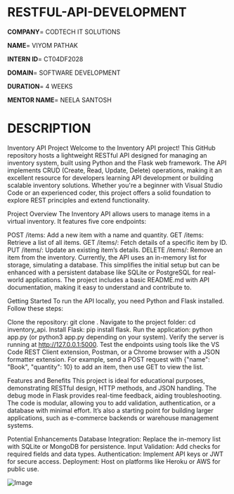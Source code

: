 # RESTFUL-API-DEVELOPMENT

**COMPANY**= CODTECH IT SOLUTIONS

**NAME**= VIYOM PATHAK

**INTERN ID**= CT04DF2028

**DOMAIN**= SOFTWARE DEVELOPMENT

**DURATION**= 4 WEEKS

**MENTOR NAME**= NEELA SANTOSH  

# DESCRIPTION 

Inventory API Project
Welcome to the Inventory API project! This GitHub repository hosts a lightweight RESTful API designed for managing an inventory system, built using Python and the Flask web framework. The API implements CRUD (Create, Read, Update, Delete) operations, making it an excellent resource for developers learning API development or building scalable inventory solutions. Whether you're a beginner with Visual Studio Code or an experienced coder, this project offers a solid foundation to explore REST principles and extend functionality.

Project Overview
The Inventory API allows users to manage items in a virtual inventory. It features five core endpoints:

POST /items: Add a new item with a name and quantity.
GET /items: Retrieve a list of all items.
GET /items/<id>: Fetch details of a specific item by ID.
PUT /items/<id>: Update an existing item’s details.
DELETE /items/<id>: Remove an item from the inventory.
Currently, the API uses an in-memory list for storage, simulating a database. This simplifies the initial setup but can be enhanced with a persistent database like SQLite or PostgreSQL for real-world applications. The project includes a basic README.md with API documentation, making it easy to understand and contribute to.

Getting Started
To run the API locally, you need Python and Flask installed. Follow these steps:

Clone the repository: git clone <repository-url>.
Navigate to the project folder: cd inventory_api.
Install Flask: pip install flask.
Run the application: python app.py (or python3 app.py depending on your system).
Verify the server is running at http://127.0.0.1:5000.
Test the endpoints using tools like the VS Code REST Client extension, Postman, or a Chrome browser with a JSON formatter extension. For example, send a POST request with {"name": "Book", "quantity": 10} to add an item, then use GET to view the list.

Features and Benefits
This project is ideal for educational purposes, demonstrating RESTful design, HTTP methods, and JSON handling. The debug mode in Flask provides real-time feedback, aiding troubleshooting. The code is modular, allowing you to add validation, authentication, or a database with minimal effort. It’s also a starting point for building larger applications, such as e-commerce backends or warehouse management systems.

Potential Enhancements
Database Integration: Replace the in-memory list with SQLite or MongoDB for persistence.
Input Validation: Add checks for required fields and data types.
Authentication: Implement API keys or JWT for secure access.
Deployment: Host on platforms like Heroku or AWS for public use.

![Image](https://github.com/user-attachments/assets/fa7107e1-e00b-41c5-81f1-b00168a5658a)
